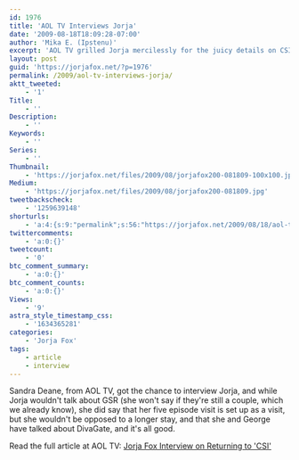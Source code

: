 ```yaml
---
id: 1976
title: 'AOL TV Interviews Jorja'
date: '2009-08-18T18:09:28-07:00'
author: 'Mika E. (Ipstenu)'
excerpt: 'AOL TV grilled Jorja mercilessly for the juicy details on CSI and GSR, as well as what she thinks about George Ead''s comments (aka DivaGate).'
layout: post
guid: 'https://jorjafox.net/?p=1976'
permalink: /2009/aol-tv-interviews-jorja/
aktt_tweeted:
    - '1'
Title:
    - ''
Description:
    - ''
Keywords:
    - ''
Series:
    - ''
Thumbnail:
    - 'https://jorjafox.net/files/2009/08/jorjafox200-081809-100x100.jpg'
Medium:
    - 'https://jorjafox.net/files/2009/08/jorjafox200-081809.jpg'
tweetbackscheck:
    - '1259639148'
shorturls:
    - 'a:4:{s:9:"permalink";s:56:"https://jorjafox.net/2009/08/18/aol-tv-interviews-jorja/";s:7:"tinyurl";s:26:"http://tinyurl.com/yan5ejk";s:4:"isgd";s:18:"http://is.gd/531Sd";s:5:"bitly";s:19:"http://bit.ly/RmJGf";}'
twittercomments:
    - 'a:0:{}'
tweetcount:
    - '0'
btc_comment_summary:
    - 'a:0:{}'
btc_comment_counts:
    - 'a:0:{}'
Views:
    - '9'
astra_style_timestamp_css:
    - '1634365281'
categories:
    - 'Jorja Fox'
tags:
    - article
    - interview
---
```


Sandra Deane, from AOL TV, got the chance to interview Jorja, and while Jorja wouldn't talk about GSR (she won't say if they're still a couple, which we already know), she did say that her five episode visit is set up as a visit, but she wouldn't be opposed to a longer stay, and that she and George have talked about DivaGate, and it's all good.

Read the full article at AOL TV: <a href="http://television.aol.com/insidetv/2009/08/18/jorja-fox-interview-on-returning-to-csi/">Jorja Fox Interview on Returning to 'CSI'</a>